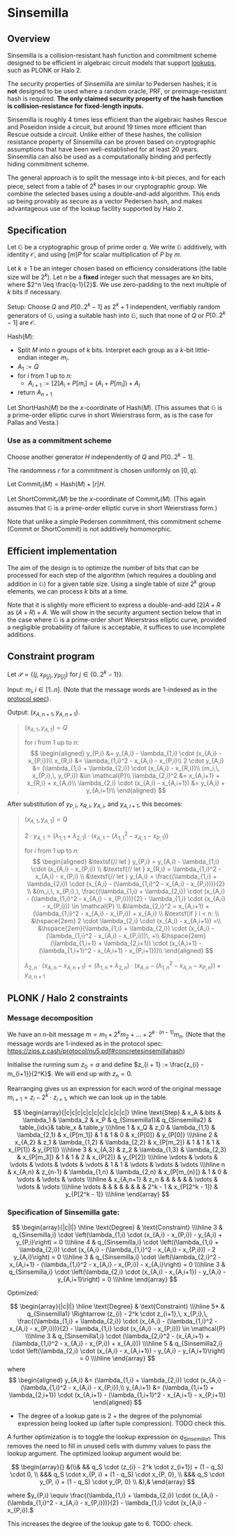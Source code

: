 # Sinsemilla

## Overview
Sinsemilla is a collision-resistant hash function and commitment scheme designed to be efficient in algebraic circuit models that support [lookups](https://zcash.github.io/halo2/design/proving-system/lookup.html), such as PLONK or Halo 2.

The security properties of Sinsemilla are similar to Pedersen hashes; it is **not** designed to be used where a random oracle, PRF, or preimage-resistant hash is required. **The only claimed security property of the hash function is collision-resistance for fixed-length inputs.**

Sinsemilla is roughly 4 times less efficient than the algebraic hashes Rescue and Poseidon inside a circuit, but around 19 times more efficient than Rescue outside a circuit. Unlike either of these hashes, the collision resistance property of Sinsemilla can be proven based on cryptographic assumptions that have been well-established for at least 20 years. Sinsemilla can also be used as a computationally binding and perfectly hiding commitment scheme.

The general approach is to split the message into $k$-bit pieces, and for each piece, select from a table of $2^k$ bases in our cryptographic group. We combine the selected bases using a double-and-add algorithm. This ends up being provably as secure as a vector Pedersen hash, and makes advantageous use of the lookup facility supported by Halo 2.

## Specification
Let $\mathbb{G}$ be a cryptographic group of prime order $q$. We write $\mathbb{G}$ additively, with identity $\mathcal{O}$, and using $[m] P$ for scalar multiplication of $P$ by $m$.

Let $k \geq 1$ be an integer chosen based on efficiency considerations (the table size will be $2^k$). Let $n$ be a **fixed** integer such that messages are $kn$ bits, where $2^n \leq \frac{q-1}{2}$. We use zero-padding to the next multiple of $k$ bits if necessary.

$\textsf{Setup}$: Choose $Q$ and $P[0..2^k - 1]$ as $2^k + 1$ independent, verifiably random generators of $\mathbb{G}$, using a suitable hash into $\mathbb{G}$, such that none of $Q$ or $P[0..2^k - 1]$ are $\mathcal{O}$.

$\textsf{Hash}(M)$:
- Split $M$ into $n$ groups of $k$ bits. Interpret each group as a $k$-bit little-endian integer $m_i$.
- $A_1 := Q$
- for $i$ from $1$ up to $n$:
  - $A_{i+1} := [2] A_i + P[m_i] = (A_i + P[m_i]) + A_i$
- return $A_{n+1}$

Let $\textsf{ShortHash}(M)$ be the $x$-coordinate of $\textsf{Hash}(M)$. (This assumes that $\mathbb{G}$ is a prime-order elliptic curve in short Weierstrass form, as is the case for Pallas and Vesta.)

### Use as a commitment scheme
Choose another generator $H$ independently of $Q$ and $P[0..2^k - 1]$.

The randomness $r$ for a commitment is chosen uniformly on $[0, q)$.

Let $\textsf{Commit}_r(M) = \textsf{Hash}(M) + [r] H$.

Let $\textsf{ShortCommit}_r(M)$ be the $x\text{-coordinate}$ of $\textsf{Commit}_r(M)$. (This again assumes that $\mathbb{G}$ is a prime-order elliptic curve in short Weierstrass form.)

Note that unlike a simple Pedersen commitment, this commitment scheme ($\textsf{Commit}$ or $\textsf{ShortCommit}$) is not additively homomorphic.

## Efficient implementation
The aim of the design is to optimize the number of bits that can be processed for each step of the algorithm (which requires a doubling and addition in $\mathbb{G}$) for a given table size. Using a single table of size $2^k$ group elements, we can process $k$ bits at a time.

Note that it is slightly more efficient to express a double-and-add $[2] A + R$ as $(A + R) + A$. We will show in the security argument section below that in the case where $\mathbb{G}$ is a prime-order short Weierstrass elliptic curve, provided a negligible probability of failure is acceptable, it suffices to use incomplete additions.

## Constraint program
Let $\mathcal{P} = \left\{(j,\, x_{P[j]},\, y_{P[j]}) \text{ for } j \in \{0..2^k - 1\}\right\}$.

Input: $m_i, i \in [1..n]$. (Note that the message words are 1-indexed as in the [protocol spec](https://zips.z.cash/protocol/nu5.pdf#concretesinsemillahash)).

Output: $(x_{A,n+1},\, y_{A,n+1})$.

> $(x_{A,1},\, y_{A,1}) = Q$
>
> for $i$ from $1$ up to $n$:
> $$
\begin{aligned}
    y_{P,i} &= y_{A,i} - \lambda_{1,i} \cdot (x_{A,i} - x_{P,i})\\
    x_{R,i} &= \lambda_{1,i}^2 - x_{A,i} - x_{P,i}\\
    2 \cdot y_{A,i} &= (\lambda_{1,i} + \lambda_{2,i}) \cdot (x_{A,i} - x_{R,i})\\
    (m_i,\, x_{P,i},\, y_{P,i}) &\in \mathcal{P}\\
    \lambda_{2,i}^2 &= x_{A,i+1} + x_{R,i} + x_{A,i}\\
    \lambda_{2,i} \cdot (x_{A,i} - x_{A,i+1}) &= y_{A,i} + y_{A,i+1}\\
\end{aligned}
$$

After substitution of $y_{P,i}$, $x_{R,i}$, $y_{A,i}$, and $y_{A,i+1}$, this becomes:

> $(x_{A,1},\, y_{A,1}) = Q$
>
> $2 \cdot y_{A,1} = (\lambda_{1,1} + \lambda_{2,1}) \cdot (x_{A,1} - (\lambda_{1,1}^2 - x_{A,1} - x_{P,1}))$
>
> for $i$ from $1$ up to $n$:
> $$
\begin{aligned}
    &\textsf{// let } y_{P,i} = y_{A,i} - \lambda_{1,i} \cdot (x_{A,i} - x_{P,i}) \\
    &\textsf{// let } x_{R,i} = \lambda_{1,i}^2 - x_{A,i} - x_{P,i} \\
    &\textsf{// let } y_{A,i} = \frac{(\lambda_{1,i} + \lambda_{2,i}) \cdot (x_{A,i} - (\lambda_{1,i}^2 - x_{A,i} - x_{P,i}))}{2} \\
    &(m_i,\, x_{P,i},\, \frac{(\lambda_{1,i} + \lambda_{2,i}) \cdot (x_{A,i} - (\lambda_{1,i}^2 - x_{A,i} - x_{P,i}))}{2} - \lambda_{1,i} \cdot (x_{A,i} - x_{P,i})) \in \mathcal{P} \\
    &\lambda_{2,i}^2 = x_{A,i+1} + (\lambda_{1,i}^2 - x_{A,i} - x_{P,i}) + x_{A,i} \\
    &\textsf{if } i < n: \\
        &\hspace{2em} 2 \cdot \lambda_{2,i} \cdot (x_{A,i} - x_{A,i+1}) =\\
        &\hspace{2em}(\lambda_{1,i} + \lambda_{2,i}) \cdot (x_{A,i} - (\lambda_{1,i}^2 - x_{A,i} - x_{P,i}))\, +\\
        &\hspace{2em}(\lambda_{1,i+1} + \lambda_{2,i+1}) \cdot (x_{A,i+1} - (\lambda_{1,i+1}^2 - x_{A,i+1} - x_{P,i+1}))\\
\end{aligned}
$$
>
> $\lambda_{2,n} \cdot (x_{A,n} - x_{A,n+1}) = (\lambda_{1,n} + \lambda_{2,n}) \cdot (x_{A,n} - (\lambda_{1,n}^2 - x_{A,n} - x_{P,n})) + y_{A,n+1}$

## PLONK / Halo 2 constraints

### Message decomposition
We have an $n$-bit message $m = m_1 + 2^k m_2 + ... + 2^{k\cdot (n-1)} m_n$. (Note that the message words are 1-indexed as in the protocol spec: https://zips.z.cash/protocol/nu5.pdf#concretesinsemillahash)

Initialise the running sum $z_0 = \alpha$ and define $z_{i + 1} := \frac{z_{i} - m_{i+1}}{2^K}$. We will end up with $z_n = 0.$

Rearranging gives us an expression for each word of the original message $m_{i+1} = z_{i} - 2^k \cdot z_{i + 1}$, which we can look up in the table.

$$
\begin{array}{|c|c|c|c|c|c|c|c|c|c|c|}
\hline
\text{Step} &    x_A    &     bits  &    \lambda_1    &   \lambda_2     &    x_P       & q_{Sinsemilla1}& q_{Sinsemilla2} & table_{idx}&    table_x     &    table_y      \\\hline
    1       & x_Q       &   z_0     & \lambda_{1,1}   & \lambda_{2,1}   & x_{P[m_1]}   & 1              & 1               &     0      & x_{P[0]}       & y_{P[0]}        \\\hline
    2       & x_{A,2}   &   z_1     & \lambda_{1,2}   & \lambda_{2,2}   & x_{P[m_2]}   & 1              & 1               &     1      & x_{P[1]}       & y_{P[1]}        \\\hline
    3       & x_{A,3}   &   z_2     & \lambda_{1,3}   & \lambda_{2,3}   & x_{P[m_3]}   & 1              & 1               &     2      & x_{P[2]}       & y_{P[2]}        \\\hline
  \vdots    & \vdots    &   \vdots  & \vdots          & \vdots          & \vdots       & 1              & 1               &   \vdots   & \vdots         & \vdots          \\\hline
    n       & x_{A,n}   &   z_{n-1} & \lambda_{1,n}   & \lambda_{2,n}   & x_{P[m_{n}]} & 1              & 0               &   \vdots   & \vdots         & \vdots          \\\hline
            & x_{A,n+1} &   z_n     &                 &                 &              &                &                 &   \vdots   & \vdots         & \vdots          \\\hline
  \vdots    &           &           &                 &                 &              &                &                 &  2^k - 1   & x_{P[2^k - 1]} & y_{P[2^k - 1]}  \\\hline
\end{array}
$$

### Specification of Sinsemilla gate:
$$
\begin{array}{|c|l|}
\hline
\text{Degree} & \text{Constraint} \\\hline
3   & q_{Sinsemilla,i} \cdot \left(\lambda_{1,i} \cdot (x_{A,i} - x_{P,i}) - y_{A,i} + y_{P,i}\right) = 0 \\\hline
4   & q_{Sinsemilla,i} \cdot \left((\lambda_{1,i} + \lambda_{2,i}) \cdot (x_{A,i} - (\lambda_{1,i}^2 - x_{A,i} - x_{P,i})) - 2 y_{A,i}\right) = 0 \\\hline
3   & q_{Sinsemilla,i} \cdot \left(\lambda_{2,i}^2 - x_{A,i+1} - (\lambda_{1,i}^2 - x_{A,i} - x_{P,i}) - x_{A,i}\right) = 0 \\\hline
3   & q_{Sinsemilla,i} \cdot \left(\lambda_{2,i} \cdot (x_{A,i} - x_{A,i+1}) - y_{A,i} - y_{A,i+1}\right) = 0 \\\hline
\end{array}
$$

Optimized:

$$
\begin{array}{|c|l|}
\hline
\text{Degree} & \text{Constraint} \\\hline
5*  & q_{Sinsemilla1} \Rightarrow (z_{i} - 2^k \cdot z_{i+1},\, x_{P,i},\, \frac{(\lambda_{1,i} + \lambda_{2,i}) \cdot (x_{A,i} - (\lambda_{1,i}^2 - x_{A,i} - x_{P,i}))}{2} - \lambda_{1,i} \cdot (x_{A,i} - x_{P,i})) \in \mathcal{P} \\\hline
3   & q_{Sinsemilla1,i} \cdot (\lambda_{2,i}^2 - (x_{A,i+1} + (\lambda_{1,i}^2 - x_{A,i} - x_{P,i}) + x_{A,i})) \\\hline
5   & q_{Sinsemilla2,i} \cdot \left(\lambda_{2,i} \cdot (x_{A,i} - x_{A,i+1}) - y_{A,i} - y_{A,i+1}\right) = 0 \\\hline
\end{array}
$$
where
$$
\begin{aligned}
y_{A,i} &= (\lambda_{1,i} + \lambda_{2,i}) \cdot (x_{A,i} - (\lambda_{1,i}^2 - x_{A,i} - x_{P,i}),\\
y_{A,i+1} &= (\lambda_{1,i+1} + \lambda_{2,i+1}) \cdot (x_{A,i+1} - (\lambda_{1,i+1}^2 - x_{A,i+1} - x_{P,i+1})
\end{aligned}
$$

* The degree of a lookup gate is 2 + the degree of the polynomial expression being looked up (after tuple compression). TODO check this.

A further optimization is to toggle the lookup expression on $q_{Sinsemilla1}.$ This removes the need to fill in unused cells with dummy values to pass the lookup argument. The optimized lookup argument would be:

$$
\begin{array}{}
&(\\&
&& q_S \cdot (z_{i} - 2^k \cdot z_{i+1}) + (1 - q_S) \cdot 0, \\
&&& q_S \cdot x_{P, i} + (1 - q_S) \cdot x_{P, 0}, \\
&&& q_S \cdot y_{P, i} + (1 - q_S) \cdot y_{P, 0} \\
&),&
\end{array}
$$

where $y_{P,i} \equiv \frac{(\lambda_{1,i} + \lambda_{2,i}) \cdot (x_{A,i} - (\lambda_{1,i}^2 - x_{A,i} - x_{P,i}))}{2} - \lambda_{1,i} \cdot (x_{A,i} - x_{P,i}).$

This increases the degree of the lookup gate to 6. TODO: check.
